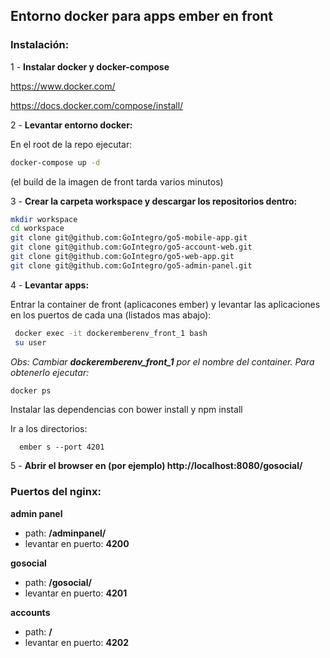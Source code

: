 ## Entorno docker para apps ember en front

### Instalación:
1 - **Instalar docker y docker-compose**

https://www.docker.com/

https://docs.docker.com/compose/install/

2 - **Levantar entorno docker:**

En el root de la repo ejecutar:

```bash
docker-compose up -d
```

(el build de la imagen de front tarda varios minutos)

3 - **Crear la carpeta workspace y descargar los repositorios dentro:**

```bash
mkdir workspace
cd workspace
git clone git@github.com:GoIntegro/go5-mobile-app.git
git clone git@github.com:GoIntegro/go5-account-web.git
git clone git@github.com:GoIntegro/go5-web-app.git
git clone git@github.com:GoIntegro/go5-admin-panel.git
```
4 - **Levantar apps:**

Entrar la container de front (aplicacones ember) y levantar las aplicaciones en los puertos de cada una (listados mas abajo):
```bash
 docker exec -it dockeremberenv_front_1 bash
 su user
```
*Obs: Cambiar __**dockeremberenv_front_1**__ por el nombre del container. Para obtenerlo ejecutar:*
```bash
docker ps
```
Instalar las dependencias con bower install y npm install

Ir a los directorios:
``` cd workspace/go5-web-app/
  ember s --port 4201
```
5 - **Abrir el browser en (por ejemplo) http://localhost:8080/gosocial/**

### Puertos del nginx:
    
__**admin panel**__
- path: **/adminpanel/**
- levantar en puerto: **4200**
  
__**gosocial**__
- path: **/gosocial/**
- levantar en puerto: **4201**

__**accounts**__
- path: **/**
- levantar en puerto: **4202**
	

